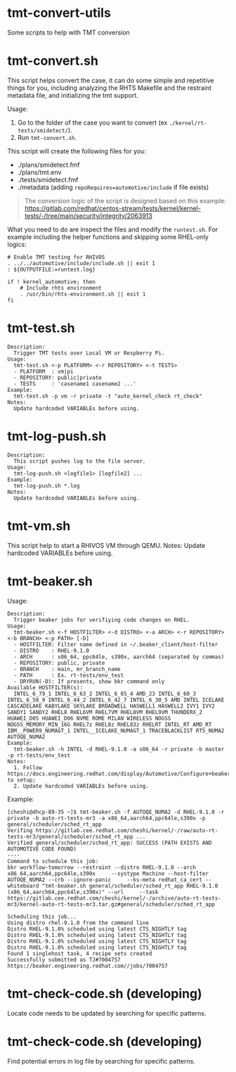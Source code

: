 # tmt-convert-utils
Some scripts to help with TMT conversion

# tmt-convert.sh

This script helps convert the case, it can do some simple and repetitive things for you, including analyzing the RHTS Makefile and the restraint metadata file, and initializing the tmt support.

Usage:

1. Go to the folder of the case you want to convert (ex `./kernel/rt-tests/smidetect/`).
2. Run `tmt-convert.sh`.

This script will create the following files for you:
- ./plans/smidetect.fmf
- ./plans/tmt.env
- ./tests/smidetect.fmf
- ./metadata (adding `repoRequires=automotive/include` if file exists)

> The conversion logic of the script is designed based on this example:  
> https://gitlab.com/redhat/centos-stream/tests/kernel/kernel-tests/-/tree/main/security/integrity/2063913

What you need to do are inspect the files and modify the `runtest.sh`. For example including the helper functions and skipping some RHEL-only logics:

```
# Enable TMT testing for RHIVOS
. ../../automotive/include/include.sh || exit 1
: ${OUTPUTFILE:=runtest.log}

if ! kernel_automotive; then
    # Include rhts environment
    . /usr/bin/rhts-environment.sh || exit 1
fi
```

# tmt-test.sh

```
Description:
  Trigger TMT tests over Local VM or Respberry Pi.
Usage:
  tmt-test.sh <-p PLATFORM> <-r REPOSITORY> <-t TESTS>
  - PLATFORM  : vm|pi
  - REPOSITORY: public|private
  - TESTS     : 'casename1 casename2 ...'
Example:
  tmt-test.sh -p vm -r private -t "auto_kernel_check rt_check"
Notes:
  Update hardcoded VARIABLEs before using.
```

# tmt-log-push.sh

```
Description:
  This script pushes log to the file server.
Usage:
  tmt-log-push.sh <logfile1> [logfile2] ...
Example:
  tmt-log-push.sh *.log
Notes:
  Update hardcoded VARIABLEs before using.
```

# tmt-vm.sh

This script help to start a RHIVOS VM through QEMU. Notes: Update hardcoded VARIABLEs before using.

# tmt-beaker.sh

Usage:

```
Description:
  Trigger beaker jobs for verifiying code changes on RHEL.
Usage:
  tmt-beaker.sh <-f HOSTFILTER> <-d DISTRO> <-a ARCH> <-r REPOSITORY> <-b BRANCH> <-p PATH> [-D]
  - HOSTFILTER: Filter name defined in ~/.beaker_client/host-filter
  - DISTRO    : RHEL-9.1.0
  - ARCH      : x86_64, ppc64le, s390x, aarch64 (separated by commas)
  - REPOSITORY: public, private
  - BRANCH    : main, mr_branch_name
  - PATH      : Ex. rt-tests/env_test
  - DRYRUN(-D): If presents, show bkr command only
Available HOSTFILTER(s):
  INTEL_6_79_1 INTEL_6_63_2 INTEL_6_85_4 AMD_23 INTEL_6_60_3 INTEL_6_58_9 INTEL_6_44_2 INTEL_6_42_7 INTEL_6_30_5 AMD INTEL ICELAKE CASCADELAKE KABYLAKE SKYLAKE BROADWELL HASWELL1 HASWELL2 IVY1 IVY2 SANDY1 SANDY2 RHEL8 RHEL6VM RHEL7VM RHEL8VM RHEL9VM THUNDERX_2 HUAWEI_D05 HUAWEI_D06 NVME ROME MILAN WIRELESS NOGSS NOGSS_MEMORY_MIN_16G RHEL7z RHEL8z RHEL83z RHELRT INTEL_RT AMD_RT IBM__POWER9_NUMAGT_1 INTEL__ICELAKE_NUMAGT_1 TRACEBLACKLIST RTS_NUMA2 AUTOQE_NUMA2
Example:
  tmt-beaker.sh -h INTEL -d RHEL-9.1.0 -a x86_64 -r private -b master -p rt-tests/env_test
Notes:
  1. Follow https://docs.engineering.redhat.com/display/Automotive/Configure+beaker+client to setup;
  2. Update hardcoded VARIABLEs before using.
```

Example:

```
[cheshi@dhcp-89-35 ~]$ tmt-beaker.sh -f AUTOQE_NUMA2 -d RHEL-9.1.0 -r private -b auto-rt-tests-mr3 -a x86_64,aarch64,ppc64le,s390x -p general/scheduler/sched_rt_app
Verifing https://gitlab.cee.redhat.com/cheshi/kernel/-/raw/auto-rt-tests-mr3/general/scheduler/sched_rt_app ...
Verified general/scheduler/sched_rt_app: SUCCESS (PATH EXISTS AND AUTOMOTIVE CODE FOUND)
----
Command to schedule this job:
bkr workflow-tomorrow --restraint --distro RHEL-9.1.0 --arch x86_64,aarch64,ppc64le,s390x     --systype Machine --host-filter AUTOQE_NUMA2 --crb --ignore-panic     --ks-meta redhat_ca_cert --whiteboard "tmt-beaker.sh general/scheduler/sched_rt_app RHEL-9.1.0 (x86_64,aarch64,ppc64le,s390x)" --url     --task https://gitlab.cee.redhat.com/cheshi/kernel/-/archive/auto-rt-tests-mr3/kernel-auto-rt-tests-mr3.tar.gz#general/scheduler/sched_rt_app
 
Scheduling this job...
Using distro rhel-9.1.0 from the command line
Distro RHEL-9.1.0% scheduled using latest CTS_NIGHTLY tag
Distro RHEL-9.1.0% scheduled using latest CTS_NIGHTLY tag
Distro RHEL-9.1.0% scheduled using latest CTS_NIGHTLY tag
Distro RHEL-9.1.0% scheduled using latest CTS_NIGHTLY tag
Found 1 singlehost task, 4 recipe sets created
Successfully submitted as TJ#7004757
https://beaker.engineering.redhat.com//jobs/7004757
```

# tmt-check-code.sh (developing)

Locate code needs to be updated by searching for specific patterns.

# tmt-check-code.sh (developing)

Find potential errors in log file by searching for specific patterns.
